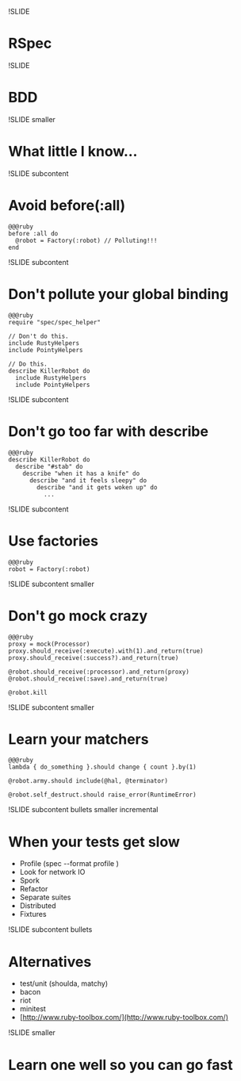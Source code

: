 !SLIDE

# RSpec #

!SLIDE

# BDD #

!SLIDE smaller

# What little I know... #

!SLIDE subcontent

# Avoid before(:all) #

    @@@ruby
	before :all do
	  @robot = Factory(:robot) // Polluting!!!
	end

!SLIDE subcontent

# Don't pollute your global binding #

    @@@ruby
    require "spec/spec_helper"

	// Don't do this.
    include RustyHelpers
    include PointyHelpers

    // Do this.
    describe KillerRobot do
      include RustyHelpers
      include PointyHelpers

!SLIDE subcontent

# Don't go too far with describe #

    @@@ruby
    describe KillerRobot do
      describe "#stab" do
        describe "when it has a knife" do
          describe "and it feels sleepy" do
            describe "and it gets woken up" do
              ...

!SLIDE subcontent

# Use factories #

    @@@ruby
    robot = Factory(:robot)

!SLIDE subcontent smaller

# Don't go mock crazy #

    @@@ruby
    proxy = mock(Processor)
    proxy.should_receive(:execute).with(1).and_return(true)
    proxy.should_receive(:success?).and_return(true)

    @robot.should_receive(:processor).and_return(proxy)
	@robot.should_receive(:save).and_return(true)

	@robot.kill

!SLIDE subcontent smaller

# Learn your matchers #

    @@@ruby
    lambda { do_something }.should change { count }.by(1)

    @robot.army.should include(@hal, @terminator)

    @robot.self_destruct.should raise_error(RuntimeError)

!SLIDE subcontent bullets smaller incremental

# When your tests get slow #

* Profile (spec --format profile <specs>)
* Look for network IO
* Spork
* Refactor
* Separate suites
* Distributed
* Fixtures

!SLIDE subcontent bullets

# Alternatives #

* test/unit (shoulda, matchy)
* bacon
* riot
* minitest
* [http://www.ruby-toolbox.com/](http://www.ruby-toolbox.com/)

!SLIDE smaller

# Learn one well so you can go fast #
